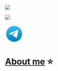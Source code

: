 [![](https://readme-typing-svg.herokuapp.com?font=Fira+Code&pause=1000&color=1CF70E&random=false&width=600&lines=Hi!+My+name+is+Oleg%2C+I+am+a+Front-end+developer)](https://github.com/ArefevOleg)

[![](https://readme-typing-svg.herokuapp.com?font=Fira+Code&duration=15000&pause=1000&color=00F743&random=false&width=435&lines=THE+LIFE+OF+CODER)](https://music.yandex.ru/users/akido-rus/playlists/1001)

[![](/images/telegram-svgrepo-com.svg)](https://t.me/arefevoleg) 

# [About me](./About-me.md) :star:
<!-- # [My notes](./Mynotes.md) -->

<!-- [![](/images/css-3-svgrepo-com.svg)](https://ru.wikipedia.org/wiki/CSS) -->

